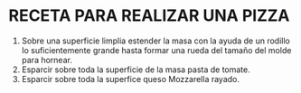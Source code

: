 # RECETA PARA REALIZAR UNA PIZZA
1. Sobre una superficie limplia estender la masa con la ayuda de un rodillo lo suficientemente grande hasta formar una rueda del tamaño del molde para hornear.
2. Esparcir sobre toda la superficie de la masa pasta de tomate.
3. Esparcir sobre toda la superfice queso Mozzarella rayado.
